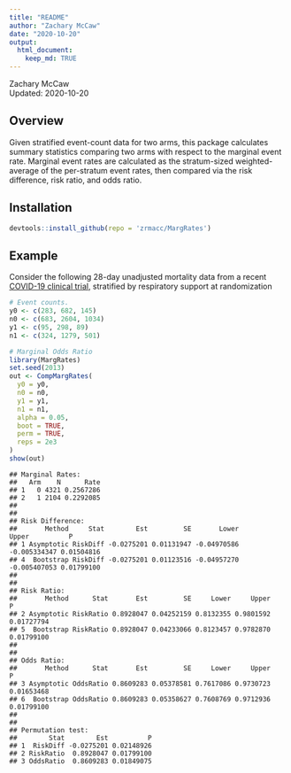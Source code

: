 ```yaml
---
title: "README"
author: "Zachary McCaw"
date: "2020-10-20"
output: 
  html_document: 
    keep_md: TRUE
--- 
```




Zachary McCaw <br>
Updated: 2020-10-20

## Overview

Given stratified event-count data for two arms, this package calculates summary statistics comparing two arms with respect to the marginal event rate. Marginal event rates are calculated as the stratum-sized weighted-average of the per-stratum event rates, then compared via the risk difference, risk ratio, and odds ratio.

## Installation


```r
devtools::install_github(repo = 'zrmacc/MargRates')
```

## Example

Consider the following 28-day unadjusted mortality data from a recent [COVID-19 clinical trial](https://www.nejm.org/doi/full/10.1056/NEJMoa2021436), stratified by respiratory support at randomization


```r
# Event counts.
y0 <- c(283, 682, 145)
n0 <- c(683, 2604, 1034)
y1 <- c(95, 298, 89)
n1 <- c(324, 1279, 501)

# Marginal Odds Ratio
library(MargRates)
set.seed(2013)
out <- CompMargRates(
  y0 = y0,
  n0 = n0,
  y1 = y1,
  n1 = n1,
  alpha = 0.05,
  boot = TRUE,
  perm = TRUE,
  reps = 2e3
)
show(out)
```

```
## Marginal Rates:
##   Arm    N      Rate
## 1   0 4321 0.2567286
## 2   1 2104 0.2292085
## 
## 
## Risk Difference:
##       Method     Stat        Est         SE       Lower        Upper          P
## 1 Asymptotic RiskDiff -0.0275201 0.01131947 -0.04970586 -0.005334347 0.01504816
## 4  Bootstrap RiskDiff -0.0275201 0.01123516 -0.04957270 -0.005407053 0.01799100
## 
## 
## Risk Ratio:
##       Method      Stat       Est         SE     Lower     Upper          P
## 2 Asymptotic RiskRatio 0.8928047 0.04252159 0.8132355 0.9801592 0.01727794
## 5  Bootstrap RiskRatio 0.8928047 0.04233066 0.8123457 0.9782870 0.01799100
## 
## 
## Odds Ratio:
##       Method      Stat       Est         SE     Lower     Upper          P
## 3 Asymptotic OddsRatio 0.8609283 0.05378581 0.7617086 0.9730723 0.01653468
## 6  Bootstrap OddsRatio 0.8609283 0.05358627 0.7608769 0.9712936 0.01799100
## 
## 
## Permutation test:
##        Stat        Est          P
## 1  RiskDiff -0.0275201 0.02148926
## 2 RiskRatio  0.8928047 0.01799100
## 3 OddsRatio  0.8609283 0.01849075
```
